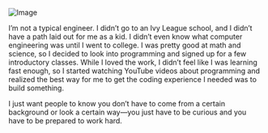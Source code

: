 <!---
## Welcome to GitHub Pages

You can use the [editor on GitHub](https://github.com/andreanthony/andreanthony.github.io/edit/master/index.md) to maintain and preview the content for your website in Markdown files.

Whenever you commit to this repository, GitHub Pages will run [Jekyll](https://jekyllrb.com/) to rebuild the pages in your site, from the content in your Markdown files.

### Markdown

Markdown is a lightweight and easy-to-use syntax for styling your writing. It includes conventions for

```markdown
Syntax highlighted code block

# Header 1
## Header 2
### Header 3

- Bulleted
- List

1. Numbered
2. List

**Bold** and _Italic_ and `Code` text

[Link](url) and ![Image](src)

-->

![Image](https://media.licdn.com/dms/image/C5622AQEAwwMHXeg_xw/feedshare-shrink_8192/0?e=1554512400&v=beta&t=9r_VuDuBe5jaAKdEQM53GDELsAE3rWIisETt6gq1oZk)

I’m not a typical engineer. I didn’t go to an Ivy League school, and I didn’t have a path laid out for me as a kid. I didn’t even know what computer engineering was until I went to college. I was pretty good at math and science, so I decided to look into programming and signed up for a few introductory classes. While I loved the work, I didn’t feel like I was learning fast enough, so I started watching YouTube videos about programming and realized the best way for me to get the coding experience I needed was to build something. 

I just want people to know you don’t have to come from a certain background or look a certain way—you just have to be curious and you have to be prepared to work hard.

<!---

For more details see [GitHub Flavored Markdown](https://guides.github.com/features/mastering-markdown/).

### Jekyll Themes

Your Pages site will use the layout and styles from the Jekyll theme you have selected in your [repository settings](https://github.com/andreanthony/andreanthony.github.io/settings). The name of this theme is saved in the Jekyll `_config.yml` configuration file.

### Support or Contact

Having trouble with Pages? Check out our [documentation](https://help.github.com/categories/github-pages-basics/) or [contact support](https://github.com/contact) and we’ll help you sort it out.
-->
